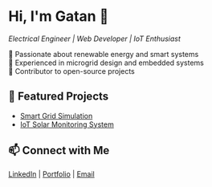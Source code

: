 # Hi, I'm Gatan 👋

*Electrical Engineer | Web Developer | IoT Enthusiast*

🔹 Passionate about renewable energy and smart systems  
🔹 Experienced in microgrid design and embedded systems  
🔹 Contributor to open-source projects

## 🚀 Featured Projects
- [Smart Grid Simulation](https://github.com/gtndulbes/project1)
- [IoT Solar Monitoring System](https://github.com/gtndulbes/project2)

## 📫 Connect with Me
[LinkedIn](https://linkedin.com/in/muhammadgatanrifani) | [Portfolio](https://muhammadgatanrifani.netlify.app) | [Email](mailto:muhammadgatanrifani@gmail.com)

